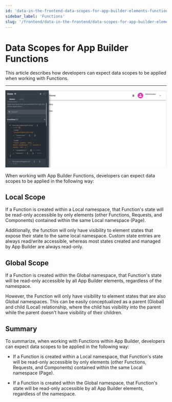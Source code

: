 ```yaml
---
id: 'data-in-the-frontend-data-scopes-for-app-builder-elements-functions'
sidebar_label: 'Functions'
slug: '/frontend/data-in-the-frontend/data-scopes-for-app-builder-elements/functions'
---
```


# Data Scopes for App Builder Functions

This article describes how developers can expect data scopes to be applied when working with Functions.
___

![App Builder Requests State](./_images/ab-data-in-the-frontend-data-scopes-for-app-builder-elements-functions-1.png)

When working with App Builder Functions, developers can expect data scopes to be applied in the following way:

## Local Scope

If a Function is created within a Local namespace, that Function's state will be read-only accessible by only elements (other Functions, Requests, and Components) contained within the same Local namespace (Page). 

Additionally, the function will only have visibility to element states that expose their state to the same local namespace. Custom state entries are always read/write accessible, whereas most states created and managed by App Builder are always read-only.

## Global Scope

If a Function is created within the Global namespace, that Function's state will be read-only accessible by all App Builder elements, regardless of the namespace. 

However, the Function will only have visibility to element states that are also Global namespaces. This can be easily conceptualized as a parent (Global) and child (Local) relationship, where the child has visibility into the parent while the parent doesn't have visibility of their children.

## Summary

To summarize, when working with Functions within App Builder, developers can expect data scopes to be applied in the following way:

- If a Function is created within a Local namespace, that Function's state will be read-only accessible by only elements (other Functions, Requests, and Components) contained within the same Local namespace (Page). 

- If a Function is created within the Global namespace, that Function's state will be read-only accessible by all App Builder elements, regardless of the namespace. 